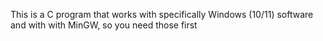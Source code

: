 This is a C program that works with specifically Windows (10/11) software and with with MinGW, so you need those first

